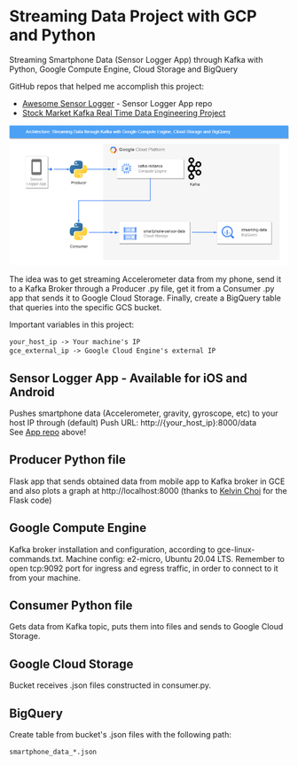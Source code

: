 # Streaming Data Project with GCP and Python

Streaming Smartphone Data (Sensor Logger App) through Kafka with Python, Google Compute Engine, Cloud Storage and BigQuery

GitHub repos that helped me accomplish this project:
* [Awesome Sensor Logger](https://github.com/tszheichoi/awesome-sensor-logger#the-sensor-logger-app) - Sensor Logger App repo
* [Stock Market Kafka Real Time Data Engineering Project](https://github.com/darshilparmar/stock-market-kafka-data-engineering-project)
  
![alt-text](https://github.com/dfedeoli/kafka-gce-smartphone-data/blob/main/kafka-gcp.drawio.png?raw=true)

The idea was to get streaming Accelerometer data from my phone, send it to a Kafka Broker through a Producer .py file, get it from a Consumer .py app that sends it to Google Cloud Storage. Finally, create a BigQuery table that queries into the specific GCS bucket.

Important variables in this project:
<pre><code>your_host_ip -> Your machine's IP  
gce_external_ip -> Google Cloud Engine's external IP
</code></pre>

## Sensor Logger App - Available for iOS and Android
Pushes smartphone data (Accelerometer, gravity, gyroscope, etc) to your host IP through (default) Push URL: http://{your_host_ip}:8000/data  
See [App repo](https://github.com/tszheichoi/awesome-sensor-logger#the-sensor-logger-app) above!

## Producer Python file
Flask app that sends obtained data from mobile app to Kafka broker in GCE and also plots a graph at http://localhost:8000 (thanks to [Kelvin Choi](https://github.com/tszheichoi) for the Flask code)

## Google Compute Engine
Kafka broker installation and configuration, according to gce-linux-commands.txt. Machine config: e2-micro, Ubuntu 20.04 LTS. Remember to open tcp:9092 port for ingress and egress traffic, in order to connect to it from your machine.

## Consumer Python file
Gets data from Kafka topic, puts them into files and sends to Google Cloud Storage.

## Google Cloud Storage
Bucket receives .json files constructed in consumer.py.

## BigQuery
Create table from bucket's .json files with the following path:  
<pre><code>smartphone_data_*.json
</code></pre>
